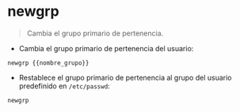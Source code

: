 # newgrp

> Cambia el grupo primario de pertenencia.

- Cambia el grupo primario de pertenencia del usuario:

`newgrp {{nombre_grupo}}`

- Restablece el grupo primario de pertenencia al grupo del usuario predefinido en `/etc/passwd`:

`newgrp`
